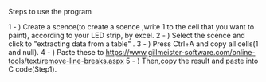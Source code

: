 Steps to use the program

1 - ) Create a scence(to create a scence ,write 1 to the cell that you want to paint), according to your LED strip, by excel. 
2 - ) Select the scence and click to "extracting data from a table" .
3 - ) Press Ctrl+A and copy all cells(1 and null).
4 - ) Paste these to https://www.gillmeister-software.com/online-tools/text/remove-line-breaks.aspx
5 - ) Then,copy the result and paste into C code(Step1).
